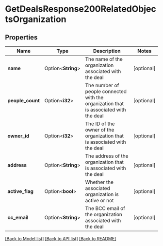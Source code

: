 # GetDealsResponse200RelatedObjectsOrganization

## Properties

Name | Type | Description | Notes
------------ | ------------- | ------------- | -------------
**name** | Option<**String**> | The name of the organization associated with the deal | [optional]
**people_count** | Option<**i32**> | The number of people connected with the organization that is associated with the deal | [optional]
**owner_id** | Option<**i32**> | The ID of the owner of the organization that is associated with the deal | [optional]
**address** | Option<**String**> | The address of the organization that is associated with the deal | [optional]
**active_flag** | Option<**bool**> | Whether the associated organization is active or not | [optional]
**cc_email** | Option<**String**> | The BCC email of the organization associated with the deal | [optional]

[[Back to Model list]](../README.md#documentation-for-models) [[Back to API list]](../README.md#documentation-for-api-endpoints) [[Back to README]](../README.md)


